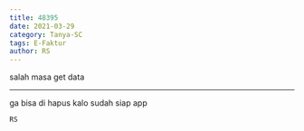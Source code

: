 ```yaml
---
title: 48395
date: 2021-03-29
category: Tanya-SC
tags: E-Faktur
author: RS
---
```


salah masa get data

---

ga bisa di hapus kalo sudah siap app

`RS`
